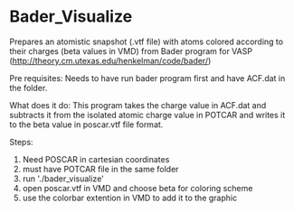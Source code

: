 # Bader_Visualize
Prepares an atomistic snapshot (.vtf file) with atoms colored according to their charges (beta values in VMD) from Bader program for VASP (http://theory.cm.utexas.edu/henkelman/code/bader/)

Pre requisites:
Needs to have run bader program first and have ACF.dat in the folder. 

What does it do:
This program takes the charge value in ACF.dat and subtracts it from the isolated atomic charge value in POTCAR and writes it to the beta value in poscar.vtf file format.

Steps:
1. Need POSCAR in cartesian coordinates
2. must have POTCAR file in the same folder
3. run './bader_visualize'
4. open poscar.vtf in VMD and choose beta for coloring scheme
5. use the colorbar extention in VMD to add it to the graphic
